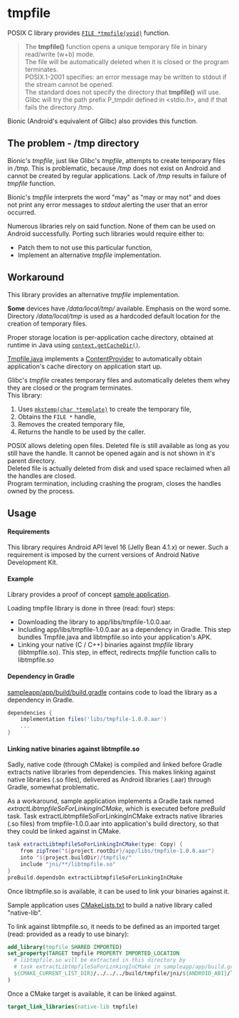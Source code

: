 # tmpfile
POSIX C library provides [`FILE *tmpfile(void)`](https://linux.die.net/man/3/tmpfile) function.
> The **tmpfile()** function opens a unique temporary file in binary read/write (w+b) mode.  
> The file will be automatically deleted when it is closed or the program terminates.  
> POSIX.1-2001 specifies: an error message may be written to stdout if the stream cannot be opened.  
> The standard does not specify the directory that **tmpfile()** will use.  
> Glibc will try the path prefix P_tmpdir defined in <stdio.h>, and if that fails the directory /tmp.

Bionic (Android's equivalent of Glibc) also provides this function.

## The problem - /tmp directory

Bionic's *tmpfile*, just like Glibc's *tmpfile*, attempts to create temporary files in */tmp*.
This is problematic, because */tmp* does not exist on Android and cannot be created by regular applications.
Lack of */tmp* results in failure of *tmpfile* function.

Bionic's *tmpfile* interprets the word "may" as "may or may not" and does not print any error messages to *stdout* alerting the user that an error occurred.

Numerous libraries rely on said function. None of them can be used on Android successfully.
Porting such libraries would require either to:
* Patch them to not use this particular function,
* Implement an alternative *tmpfile* implementation.

## Workaround

This library provides an alternative *tmpfile* implementation.

**Some** devices have */data/local/tmp/* available. Emphasis on the word some.  
Directory */data/local/tmp* is used as a hardcoded default location for the creation of temporary files.

Proper storage location is per-application cache directory, obtained at runtime in Java using
[`context.getCacheDir()`](https://developer.android.com/reference/android/content/Context.html#getCacheDir()).
    
[Tmpfile.java](/tmpfile/src/main/java/com/viliussutkus89/tmpfile/Tmpfile.java) implements a [ContentProvider](https://developer.android.com/reference/android/content/ContentProvider)
to automatically obtain application's cache directory on application start up.

Glibc's *tmpfile* creates temporary files and automatically deletes them whey they are closed or the program terminates.  
This library:
1) Uses [```mkstemp(char *template)```](https://linux.die.net/man/3/mkstemp) to create the temporary file,
2) Obtains the ```FILE *``` handle,
3) Removes the created temporary file,
4) Returns the handle to be used by the caller.

POSIX allows deleting open files.
Deleted file is still available as long as you still have the handle.
It cannot be opened again and is not shown in it's parent directory.  
Deleted file is actually deleted from disk and used space reclaimed when all the handles are closed.  
Program termination, including crashing the program, closes the handles owned by the process.

## Usage

#### Requirements
This library requires Android API level 16 (Jelly Bean 4.1.x) or newer.
Such a requirement is imposed by the current versions of Android Native Development Kit.

#### Example
Library provides a proof of concept [sample application](/sampleapp).

Loading tmpfile library is done in three (read: four) steps:
* Downloading the library to app/libs/tmpfile-1.0.0.aar.
* Including app/libs/tmpfile-1.0.0.aar as a dependency in Gradle. This step bundles Tmpfile.java and libtmpfile.so into your application's APK.
* Linking your native (C / C++) binaries against *tmpfile* library (libtmpfile.so). This step, in effect, redirects *tmpfile* function calls to libtmpfile.so

#### Dependency in Gradle
[sampleapp/app/build/build.gradle](sampleapp/app/build/build.gradle) contains code to load the library as a dependency in Gradle.
```gradle
dependencies {
    implementation files('libs/tmpfile-1.0.0.aar')
    ...
}
```

#### Linking native binaries against libtmpfile.so

Sadly, native code (through CMake) is compiled and linked before Gradle extracts native libraries from dependencies.
This makes linking against native libraries (.so files), delivered as Android libraries (.aar) through Gradle, somewhat problematic.

As a workaround, sample application implements a Gradle task named *extractLibtmpfileSoForLinkingInCMake*, which is executed before *preBuild* task.
Task extractLibtmpfileSoForLinkingInCMake extracts native libraries (.so files) from tmpfile-1.0.0.aar into application's build directory, so that they could be linked against in CMake.
```gradle
task extractLibtmpfileSoForLinkingInCMake(type: Copy) {
    from zipTree("${project.rootDir}/app/libs/tmpfile-1.0.0.aar")
    into "${project.buildDir}/tmpfile/"
    include "jni/**/libtmpfile.so"
}
preBuild.dependsOn extractLibtmpfileSoForLinkingInCMake
```

Once libtmpfile.so is available, it can be used to link your binaries against it.

Sample application uses [CMakeLists.txt](sampleapp/app/src/main/cpp/CMakeLists.txt) to build a native library called "native-lib".

To link against libtmpfile.so, it needs to be defined as an imported target (read: provided as a ready to use binary):
```CMake
add_library(tmpfile SHARED IMPORTED)
set_property(TARGET tmpfile PROPERTY IMPORTED_LOCATION
  # libtmpfile.so will be extracted in this directory by
  # task extractLibtmpfileSoForLinkingInCMake in sampleapp/app/build.gradle
  ${CMAKE_CURRENT_LIST_DIR}/../../../build/tmpfile/jni/${ANDROID_ABI}/libtmpfile.so
)
```

Once a CMake target is available, it can be linked against.
```CMake
target_link_libraries(native-lib tmpfile)
```
